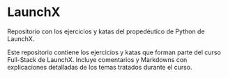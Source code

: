 # LaunchX
Repositorio con los ejercicios y katas del propedéutico de Python de LaunchX.

Este repositorio contiene los ejercicios y katas que forman parte del curso Full-Stack de LaunchX. Incluye comentarios y Markdowns con explicaciones detalladas de
los temas tratados durante el curso. 


